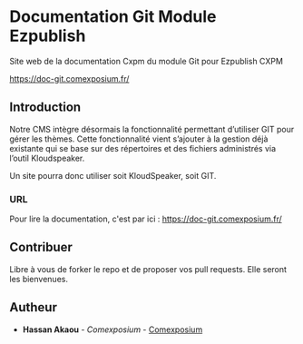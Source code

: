 # Documentation Git Module Ezpublish

Site web de la documentation Cxpm du module Git pour Ezpublish CXPM

https://doc-git.comexposium.fr/

## Introduction

Notre CMS intègre désormais la fonctionnalité permettant d’utiliser GIT pour gérer les thèmes. Cette fonctionnalité vient s’ajouter à la gestion déjà existante qui se base sur des répertoires et des fichiers administrés via l’outil Kloudspeaker.

Un site pourra donc utiliser soit KloudSpeaker, soit GIT.

### URL

Pour lire la documentation, c'est par ici : https://doc-git.comexposium.fr/

## Contribuer

Libre à vous de forker le repo et de proposer vos pull requests. Elle seront les bienvenues.

## Autheur

* **Hassan Akaou** - *Comexposium* - [Comexposium](https://www.comexposium.fr)

